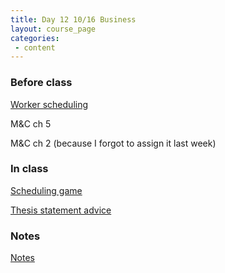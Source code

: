 ```yaml
---
title: Day 12 10/16 Business
layout: course_page
categories:
 - content
---
```


### Before class 

[Worker scheduling](https://www.nytimes.com/interactive/2014/08/13/us/starbucks-workers-scheduling-hours.html)

M&C ch 5

M&C ch 2 (because I forgot to assign it last week)

### In class

[Scheduling game](https://cheps.engin.umich.edu/tools/shift-scheduling-game/)

[Thesis statement advice](http://www.cws.illinois.edu/workshop/writers/tips/thesis/)

### Notes

[Notes](../day12notes)
